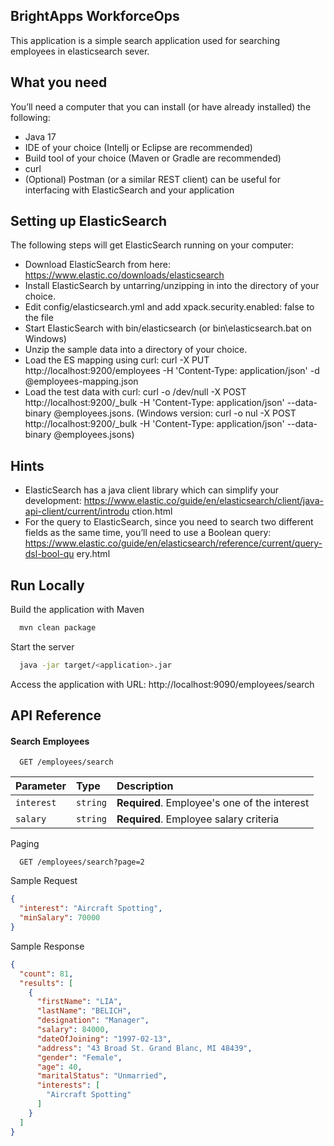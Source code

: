## BrightApps WorkforceOps
This application is a simple search application used for searching employees in elasticsearch sever.

## What you need
You’ll need a computer that you can install (or have already installed) the following:

- Java 17
- IDE of your choice (Intellj or Eclipse are recommended)
- Build tool of your choice (Maven or Gradle are recommended)
- curl
- (Optional) Postman (or a similar REST client) can be useful for interfacing with ElasticSearch and your application

## Setting up ElasticSearch
The following steps will get ElasticSearch running on your computer:

- Download ElasticSearch from here: https://www.elastic.co/downloads/elasticsearch
- Install ElasticSearch by untarring/unzipping in into the directory of your choice.
- Edit config/elasticsearch.yml and add xpack.security.enabled: false to the file
- Start ElasticSearch with bin/elasticsearch (or bin\elasticsearch.bat on Windows)
- Unzip the sample data into a directory of your choice.
- Load the ES mapping using curl: curl -X PUT http://localhost:9200/employees -H
'Content-Type: application/json' -d @employees-mapping.json
- Load the test data with curl: curl -o /dev/null -X POST http://localhost:9200/_bulk -H
'Content-Type: application/json' --data-binary @employees.jsons. (Windows version:
curl -o nul -X POST http://localhost:9200/_bulk -H 'Content-Type: application/json'
--data-binary @employees.jsons)

## Hints
- ElasticSearch has a java client library which can simplify your development:
https://www.elastic.co/guide/en/elasticsearch/client/java-api-client/current/introdu
ction.html
- For the query to ElasticSearch, since you need to search two different fields as the
same time, you’ll need to use a Boolean query:
https://www.elastic.co/guide/en/elasticsearch/reference/current/query-dsl-bool-qu
ery.html

## Run Locally
Build the application with Maven

```bash
  mvn clean package
```

Start the server

```bash
  java -jar target/<application>.jar
```
Access the application with URL: http://localhost:9090/employees/search


## API Reference

#### Search Employees

```http
  GET /employees/search
```

| Parameter | Type     | Description                |
| :-------- | :------- | :------------------------- |
| `interest` | `string` | **Required**. Employee's one of the interest |
| `salary` | `string` | **Required**. Employee salary criteria |

Paging
```http
  GET /employees/search?page=2
```
Sample Request
```json
{
  "interest": "Aircraft Spotting",
  "minSalary": 70000
}
```
Sample Response
```json
{
  "count": 81,
  "results": [
    {
      "firstName": "LIA",
      "lastName": "BELICH",
      "designation": "Manager",
      "salary": 84000,
      "dateOfJoining": "1997-02-13",
      "address": "43 Broad St. Grand Blanc, MI 48439",
      "gender": "Female",
      "age": 40,
      "maritalStatus": "Unmarried",
      "interests": [
        "Aircraft Spotting"
      ]
    }
  ]
}
```